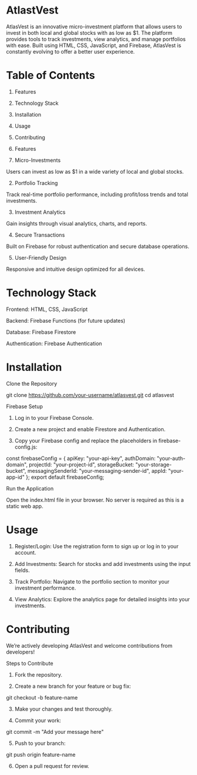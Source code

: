 # AtlastVest

AtlasVest is an innovative micro-investment platform that allows users to invest in both local and global stocks with as low as $1. The platform provides tools to track investments, view analytics, and manage portfolios with ease. Built using HTML, CSS, JavaScript, and Firebase, AtlasVest is constantly evolving to offer a better user experience.


# Table of Contents

1. Features


2. Technology Stack


3. Installation


4. Usage


5. Contributing

6. Features

1. Micro-Investments

Users can invest as low as $1 in a wide variety of local and global stocks.



2. Portfolio Tracking

Track real-time portfolio performance, including profit/loss trends and total investments.



3. Investment Analytics

Gain insights through visual analytics, charts, and reports.



4. Secure Transactions

Built on Firebase for robust authentication and secure database operations.



5. User-Friendly Design

Responsive and intuitive design optimized for all devices.



# Technology Stack

Frontend: HTML, CSS, JavaScript

Backend: Firebase Functions (for future updates)

Database: Firebase Firestore

Authentication: Firebase Authentication


# Installation

Clone the Repository

git clone https://github.com/your-username/atlasvest.git
cd atlasvest

Firebase Setup

1. Log in to your Firebase Console.


2. Create a new project and enable Firestore and Authentication.


3. Copy your Firebase config and replace the placeholders in firebase-config.js:

const firebaseConfig = {
    apiKey: "your-api-key",
    authDomain: "your-auth-domain",
    projectId: "your-project-id",
    storageBucket: "your-storage-bucket",
    messagingSenderId: "your-messaging-sender-id",
    appId: "your-app-id"
};
export default firebaseConfig;



Run the Application

Open the index.html file in your browser. No server is required as this is a static web app.



# Usage

1. Register/Login:
Use the registration form to sign up or log in to your account.


2. Add Investments:
Search for stocks and add investments using the input fields.


3. Track Portfolio:
Navigate to the portfolio section to monitor your investment performance.


4. View Analytics:
Explore the analytics page for detailed insights into your investments.


# Contributing

We’re actively developing AtlasVest and welcome contributions from developers!

Steps to Contribute

1. Fork the repository.


2. Create a new branch for your feature or bug fix:

git checkout -b feature-name


3. Make your changes and test thoroughly.


4. Commit your work:

git commit -m "Add your message here"


5. Push to your branch:

git push origin feature-name


6. Open a pull request for review.




